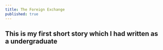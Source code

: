 ```yaml
---
title: The Foreign Exchange
published: true
---
```


## This is my first short story which I had written as a undergraduate
